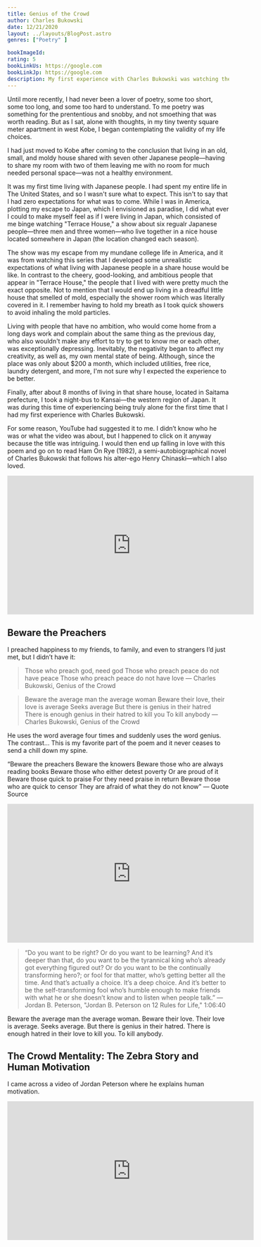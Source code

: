 ```yaml
---
title: Genius of the Crowd
author: Charles Bukowski
date: 12/21/2020
layout: ../layouts/BlogPost.astro
genres: ["Poetry" ]

bookImageId: 
rating: 5
bookLinkUs: https://google.com
bookLinkJp: https://google.com
description: My first experience with Charles Bukowski was watching the above video. For some reason, YouTube had suggested it to me. I didn’t know who he was or what the video was about, but I happened to click on it anyway because the title was intriguing. I would then end up falling in love with this poem and go on to read Ham On Rye (1982), a semi-autobiographical novel of Charles Bukowski that follows his alter-ego Henry Chinaski—which I also loved.
---
```


Until more recently, I had never been a lover of poetry, some too short, some too long, and some too hard to understand. To me poetry was something for the prententious and snobby, and not smoething that was worth reading. But as I sat, alone with thoughts, in my tiny twenty square meter apartment in west Kobe, I began contemplating the validity of my life choices. 

I had just moved to Kobe after coming to the conclusion that living in an old, small, and moldy house shared with seven other Japanese people—having to share my room with two of them leaving me with no room for much needed personal space—was not a healthy environment. 

It was my first time living with Japanese people. I had spent my entire life in The United States, and so I wasn't sure what to expect. This isn't to say that I had zero expectations for what was to come. While I was in America, plotting my escape to Japan, which I envisioned as paradise, I did what ever I could to make myself feel as if I were living in Japan, which consisted of me binge watching "Terrace House," a show about six regualr Japanese people—three men and three women—who live together in a nice house located somewhere in Japan (the location changed each season). 

The show was my escape from my mundane college life in America, and it was from watching this series that I developed some unrealistic expectations of what living with Japanese people in a share house would be like. In contrast to the cheery, good-looking, and ambitious people that appear in "Terrace House," the people that I lived with were pretty much the exact opposite. Not to mention that I would end up living in a dreadful little house that smelled of mold, especially the shower room which was literally covered in it. I remember having to hold my breath as I took quick showers to avoid inhaling the mold particles. 

Living with people that have no ambition, who would come home from a long days work and complain about the same thing as the previous day, who also wouldn't make any effort to try to get to know me or each other, was exceptionally depressing. Inevitably, the negativity began to affect my creativity, as well as, my own mental state of being. Although, since the place was only about $200 a month, which included utilities, free rice, laundry detergent, and more, I'm not sure why I expected the experience to be better.

Finally, after about 8 months of living in that share house, located in Saitama prefecture, I took a night-bus to Kansai—the western region of Japan. It was during this time of experiencing being truly alone for the first time that I had my first experience with Charles Bukowski. 

For some reason, YouTube had suggested it to me. I didn’t know who he was or what the video was about, but I happened to click on it anyway because the title was intriguing. I would then end up falling in love with this poem and go on to read Ham On Rye (1982), a semi-autobiographical novel of Charles Bukowski that follows his alter-ego Henry Chinaski—which I also loved.

<iframe class="w-full h-auto aspect-video" width="560" height="315" src="https://www.youtube.com/embed/0doGM_6izYg" title="YouTube video player" frameborder="0" allow="accelerometer; autoplay; clipboard-write; encrypted-media; gyroscope; picture-in-picture" allowfullscreen></iframe>

## Beware the Preachers
I preached happiness to my friends, to family, and even to strangers I’d just met, but I didn’t have it:

>Those who preach god, need god
Those who preach peace do not have peace
Those who preach peace do not have love
— Charles Bukowski, Genius of the Crowd

>Beware the average man the average woman
Beware their love, their love is average
Seeks average
But there is genius in their hatred
There is enough genius in their hatred to kill you
To kill anybody
— Charles Bukowski, Genius of the Crowd

He uses the word average four times and suddenly uses the word genius. The contrast… This is my favorite part of the poem and it never ceases to send a chill down my spine. 

“Beware the preachers
Beware the knowers
Beware those who are always reading books
Beware those who either detest poverty
Or are proud of it
Beware those quick to praise
For they need praise in return
Beware those who are quick to censor
They are afraid of what they do not know”
— Quote Source

<iframe class="w-full h-auto aspect-video" width="560" height="315" src="https://www.youtube.com/embed/-5RCmu-HuTg?start=3900" title="YouTube video player" frameborder="0" allow="accelerometer; autoplay; clipboard-write; encrypted-media; gyroscope; picture-in-picture" allowfullscreen></iframe>

>“Do you want to be right? Or do you want to be learning? And it’s deeper than that, do you want to be the tyrannical king who’s already got everything figured out? Or do you want to be the continually transforming hero?; or fool for that matter, who’s getting better all the time. And that’s actually a choice. It’s a deep choice. And it’s better to be the self-transforming fool who’s humble enough to make friends with what he or she doesn’t know and to listen when people talk.”
— Jordan B. Peterson, "Jordan B. Peterson on 12 Rules for Life," 1:06:40

Beware the average man the average woman. Beware their love. Their love is average. Seeks average.  But there is genius in their hatred. There is enough hatred in their love to kill you. To kill anybody.

## The Crowd Mentality: The Zebra Story and Human Motivation

I came across a video of Jordan Peterson where he explains human motivation.

<iframe class="w-full h-auto aspect-video" width="560" height="315" src="https://www.youtube.com/embed/0V-jF9iurHA" title="YouTube video player" frameborder="0" allow="accelerometer; autoplay; clipboard-write; encrypted-media; gyroscope; picture-in-picture" allowfullscreen></iframe>